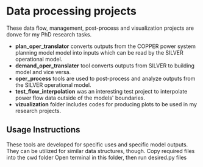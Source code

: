 # Data processing projects
These data flow, management, post-process and visualization projects are donve for my PhD research tasks.

- **plan_oper_translator** converts outputs from the COPPER power system planning model model into inputs which can be read by the SILVER operational model.
- **demand_oper_translater** tool converts outputs from SILVER to building model and vice versa.
- **oper_process** tools are used to post-process and analyze outputs from the SILVER operational model.
- **test_flow_interpolation** was an interesting test project to interpolate power flow data outside of the models' boundaries.
- **vizualization** folder includes codes for producing plots to be used in my research projects.




## Usage Instructions
These tools are developed for specific uses and specific model outputs. They can be utilized for similar data structures, though. 
Copy required files into the cwd folder
Open terminal in this folder, then run desired.py files
